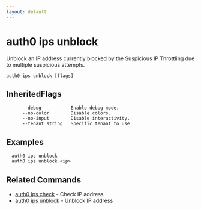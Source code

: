 ```yaml
---
layout: default
---
```

# auth0 ips unblock

Unblock an IP address currently blocked by the Suspicious IP Throttling due to multiple suspicious attempts.

```
auth0 ips unblock [flags]
```




## InheritedFlags

```
      --debug           Enable debug mode.
      --no-color        Disable colors.
      --no-input        Disable interactivity.
      --tenant string   Specific tenant to use.
```

## Examples

```
  auth0 ips unblock
  auth0 ips unblock <ip>
```


## Related Commands

- [auth0 ips check](auth0_ips_check.md) - Check IP address
- [auth0 ips unblock](auth0_ips_unblock.md) - Unblock IP address


